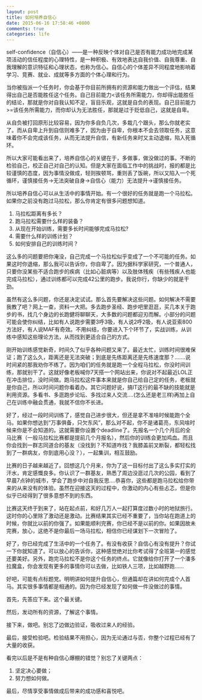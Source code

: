 ```yaml
---
layout: post
title: 如何培养自信心
date: 2015-06-16 17:58:46 +0800
comments: true
categories: life
---
```



self-confidence（自信心）——是一种反映个体对自己是否有能力成功地完成某项活动的信任程度的心理特性，是一种积极、有效地表达自我价值、自我尊重、自我理解的意识特征和心理状态，也称为信心。自信心的个体差异不同程度地影响着学习、竞赛、就业、成就等多方面的个体心理和行为。

<!-- more -->

当你被指派一个任务时，你会基于你目前所拥有的资源和能力做出一个评估，结果得出自己是否能胜任这个任务。自己目前能力<该任务所需能力，你却得出能胜任的结论，那就是你对自我认知不足，盲目乐观，这就是自负的表现。自己目前能力 >=该任务所需能力，而你却认为无法胜任，那就是过于贬低自己，这就是自卑。

从自负被打回原形比较容易，因为你多自负几次，多栽几个跟头，那么你就老实了。而从自卑上升到自信则难多了，因为由于自卑，你根本不会去领取任务，这意味着你不会完成该任务，从而无法提升自信，有新任务来时又主动退缩，陷入死循环。

所以大家可能看出来了，培养自信心的关键在于，多做事，做没做过的事。不断的检验自己，校正自己对自己的认知。但是大家在面临工作中的挑战时，报的都是比较谨慎的态度，因为事情没做成，轻则挨顿骂，重则丢了饭碗，所以又陷入一个死循环，谨慎接任务->无法突破自身->自信心（能力）无法提升->谨慎接任务。

所以培养自信心可以从生活中的事情开始。有一个很好的任务就是跑一个马拉松。如果你之前没有跑过马拉松，那么你肯定有很多问题想知道。

1. 马拉松距离有多长？
2. 跑马拉松需要什么样的装备？
3. 从现在开始训练，需要多长时间能够完成马拉松?
4. 需要什么样的训练计划？
5. 如何安排自己的训练时间？

这么多的问题要把你淹没，自己完成一个马拉松似乎变成了一个不可能的任务。如果这时你退缩，那么我可以告诉你，你自卑了。因为据科学家研究，一个普通人，只要你没某些不适合跑步的疾病（比如心脏病等）以及肢体残疾（有些残疾人也能完成马拉松），通过训练都可以完成42公里的跑步。我说你行，你缺少的就是干劲。

虽然有这么多问题，你还是决定试试。那么首先要解决这些问题。如何解决不需要我教了吧？网上一查，资料一大把。多去跑步圣经、跑步吧里逛逛，买几本关于跑步的书，找几个身边的长跑健将聊聊天，大多数的问题都迎刃而解。小部分的问题可能会使你纠结，比如有人说跑步需要3呼3吸，有人说2呼2吸，有人说亚索800方法好，有人说MAF有奇效。不用纠结，你要进入下个环节了，实战训练，从训练中感知这些理论方法，从而找到更适合自己的方式。

刚开始训练感觉新奇，时间久了似乎各种问题又来了。最近太忙，训练时间很难保证；跑了这么久，距离还是无法突破；到底是先练距离还是先练速度那？.......说时间紧的那我劝你不练了。因为咱们的任务就是跑一个全程马拉松，你没时间训练，那就别干了。这就好像老板喊你7天搭一个网站出来，你说对不起最近LOL正在冲击排位，没时间做。跑马拉松这件事本来就是你自己给自己定的任务，老板就是你自己，所以时间问题你看着办。其它问题好说，搞IT这行的最不缺的技能就是利用资源。多看书、多逛跑步论坛、多找过来人交流….(怎么还是老三样)再加上自己在训练中融会贯通，我就不信你不长进。


好了，经过一段时间训练了，感觉自己进步很大，但还是拿不准啥时候能跑个全马。如果你想达到“万事俱备，只欠东风”，那么对不起，你不是诸葛亮，东风啥时候来你是不会知道的。这就需要你设置个deadline了。先报名一个几个月后的全马比赛（一般马拉松比赛都是提前几个月报名），然后你的训练会更加鸡血。而且你会找到一群志同道合的基友（没找到？不知道咋找？我膝盖前叉断裂，都轻松找到了一群病友，你到底用心没？），一起集训，相互鼓励。

比赛的日子越来越近了。回想这几个月来，你为了这一目标付出了这么多实打实的汗水，肯定感慨良多。你认识了一群基友，熟悉了周边没逛过几次的公园，看到了早晨7点钟的城市，学会了跑步中对自我反思....恭喜你，这些都是跑马拉松给你带来的从来没有的体验。虽然在迎接这天的过程中，你激动的内心有些忐忑，但是你似乎已经得到了很多意想不到的东西。

比赛这天终于到来了，站在起点前，和好几万人一起打算度过数小时的地狱旅行。这时你的心里除了激动还是激动。比赛结果其实已经不重要了，当你站在跑道上的时候，你就比以前的你强了。如果能顺利完赛，你已经不是以前的你。如果因故未完赛，放心，这绝不是你最后一场马拉松，相信你已经谋划下一次冒险了。

好了，你已经完成了生活中的一个任务了。有没有收获？自信心有没有提升？你试一下你就知道了。可以放心的告诉你，这种感觉绝对比你考试得了全班第一的感觉还要美好。另外，跑完马拉松不是你这个任务的终点。它就像给你打开了一个潘多拉魔盒，你会发现有更多的事情你可以去做，比如铁人三项，比如越野跑......

好吧，可能有点标题党。明明讲如何提升自信心，但通篇却在讲如何完成个人首马。其实很多事情都是相通的。因为你已经发现了如何做一件没做过的事情。

首先，先答应下来。这个最关键。

然后，发动所有的资源，了解这个事情。

接下来，做吧。别忘了边做边验证，吸收过来人的经验。

最后，接受检验吧。检验结果不用担心，因为无论通过与否，你整个过程已经有了大量的收获。

看完以后是不是有种自信心爆棚的错觉？别忘了关键两点：
1. 坚定决心要做；
2. 努力想如何做。

最后，尽情享受事情做成后带来的成功感和喜悦吧。